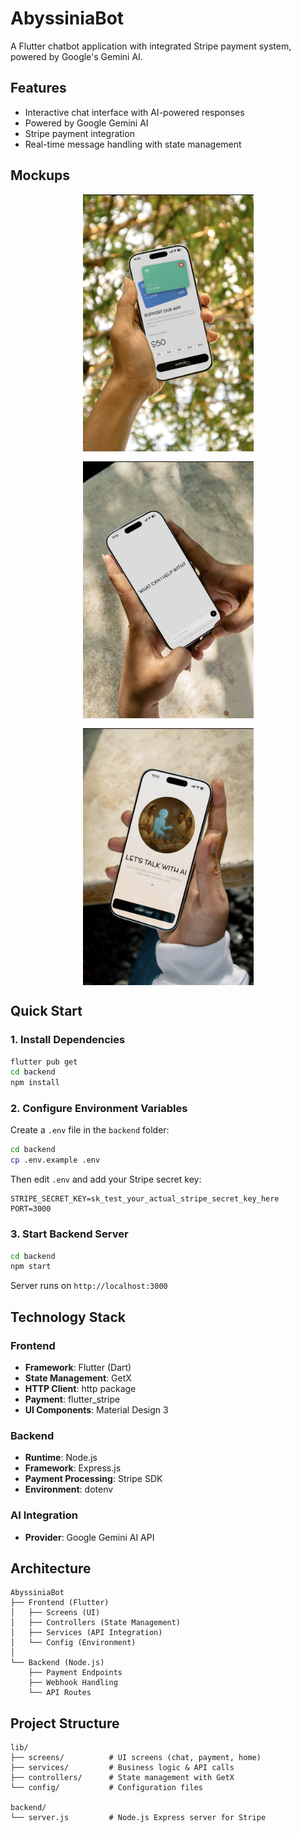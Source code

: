 # AbyssiniaBot

<style>
@font-face {
  font-family: 'AndersonGrotesk Light';
  src: url('assets/Fonts/AndersonGrotesk Light.otf') format('opentype');
  font-weight: 300;
  font-style: normal;
}
</style>

A Flutter chatbot application with integrated Stripe payment system, powered by Google's Gemini AI.

## Features

- Interactive chat interface with AI-powered responses
- Powered by Google Gemini AI
- Stripe payment integration 
- Real-time message handling with state management

## Mockups

<div style="display: flex; gap: 16px; justify-content: center; align-items: flex-start; flex-wrap: wrap; font-family: 'AndersonGrotesk Light', -apple-system, system-ui, 'Segoe UI', Roboto, Arial, 'Noto Sans', 'Helvetica Neue', sans-serif;">
  <img src="assets/images/1.png" alt="Screenshot 1" style="width: 273px; height: auto;" />
  <img src="assets/images/2.png" alt="Screenshot 2" style="width: 273px; height: auto;" />
  <img src="assets/images/3.png" alt="Screenshot 3" style="width: 273px; height: auto;" />
</div>

## Quick Start

### 1. Install Dependencies

```bash
flutter pub get
cd backend
npm install
```

### 2. Configure Environment Variables

Create a `.env` file in the `backend` folder:

```bash
cd backend
cp .env.example .env
```

Then edit `.env` and add your Stripe secret key:
```
STRIPE_SECRET_KEY=sk_test_your_actual_stripe_secret_key_here
PORT=3000
```

### 3. Start Backend Server

```bash
cd backend
npm start
```

Server runs on `http://localhost:3000`



## Technology Stack

### Frontend
- **Framework**: Flutter (Dart)
- **State Management**: GetX
- **HTTP Client**: http package
- **Payment**: flutter_stripe
- **UI Components**: Material Design 3

### Backend
- **Runtime**: Node.js
- **Framework**: Express.js
- **Payment Processing**: Stripe SDK
- **Environment**: dotenv

### AI Integration
- **Provider**: Google Gemini AI API

## Architecture

```
AbyssiniaBot
├── Frontend (Flutter)
│   ├── Screens (UI)
│   ├── Controllers (State Management)
│   ├── Services (API Integration)
│   └── Config (Environment)
│
└── Backend (Node.js)
    ├── Payment Endpoints
    ├── Webhook Handling
    └── API Routes
```

## Project Structure

```
lib/
├── screens/          # UI screens (chat, payment, home)
├── services/         # Business logic & API calls
├── controllers/      # State management with GetX
└── config/           # Configuration files

backend/
└── server.js         # Node.js Express server for Stripe
```
